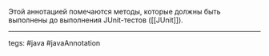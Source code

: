 Этой аннотацией помечаются методы, которые должны быть выполнены до выполнения JUnit-тестов ([[JUnit]]).

---
tegs: #java #javaAnnotation